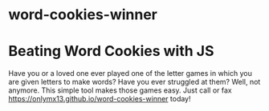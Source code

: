 # word-cookies-winner
# Beating Word Cookies with JS
Have you or a loved one ever played one of the letter games in which you are given letters to make words? Have you ever struggled at them? Well, not anymore. This simple tool makes those games easy. Just call or fax https://onlymx13.github.io/word-cookies-winner today!
